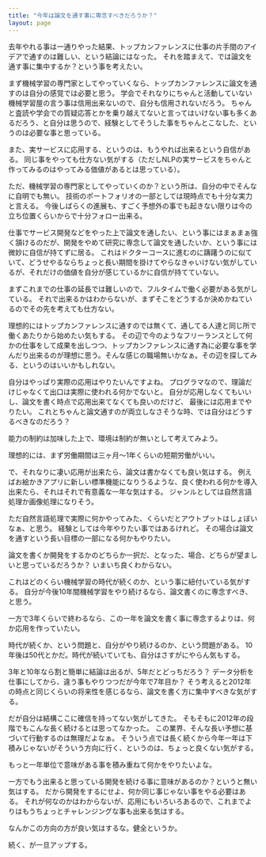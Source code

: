 ```yaml
---
title: "今年は論文を通す事に専念すべきだろうか？"
layout: page	
---
```


去年やれる事は一通りやった結果、トップカンファレンスに仕事の片手間のアイデアで通すのは難しい、という結論にはなった。
それを踏まえて、では論文を通す事に集中するか？という事を考えたい。

まず機械学習の専門家としてやっていくなら、トップカンファレンスに論文を通すのは自分の感覚では必要と思う。
学会でそれなりにちゃんと活動していない機械学習屋の言う事は信用出来ないので、自分も信用されないだろう。
ちゃんと査読や学会での質疑応答とかを乗り越えてないと言ってはいけない事も多くあるだろう、と自分は思うので、経験としてそうした事をちゃんとこなした、というのは必要な事と思っている。

また、実サービスに応用する、というのは、もうやれば出来るという自信がある。
同じ事をやっても仕方ない気がする（ただしNLPの実サービスをちゃんと作ってみるのはやってみる価値があるとは思っている）。

ただ、機械学習の専門家としてやっていくのか？という所は、自分の中でそんなに自明でも無い。
技術のポートフォリオの一部としては現時点でも十分な実力と言える。
今後しばらくの進展も、すごく予想外の事でも起きない限りは今の立ち位置くらいからで十分フォロー出来る。

仕事でサービス開発などをやった上で論文を通したい、という事にはまぁまぁ強く頷けるのだが、開発をやめて研究に専念して論文を通したいか、という事には微妙に自信が持てずに居る。
これはドクターコースに進むのに躊躇うのに似ていて、どうせやるならちょっと長い期間を掛けてやらなきゃいけない気がしているが、それだけの価値を自分が感じているかに自信が持てていない。

まずこれまでの仕事の延長では難しいので、フルタイムで働く必要がある気がしている。
それで出来るかはわからないが、まずそこをどうするか決めかねているのでその先を考えても仕方ない。

理想的にはトップカンファレンスに通すのでは無くて、通してる人達と同じ所で働くあたりから始めたい気もする。
その辺で今のようなフリーランスとして何かの仕事をして成果を出しつつ、トップカンファレンスに通す為に必要な事を学んだり出来るのが理想に思う。そんな感じの職場無いかなぁ。その辺を探してみる、というのはいいかもしれない。

自分はやっぱり実際の応用はやりたいんですよね。
プログラマなので、理論だけじゃなくて出口は実際に使われる何かでないと。
自分が応用しなくてもいいし、論文を書く時点で応用出来てなくても良いのだけど、
最後には応用までやりたい。
これとちゃんと論文通すのが両立しなさそうな時、では自分はどうするべきなのだろう？

能力の制約は加味した上で、環境は制約が無いとして考えてみよう。

理想的には、まず労働期間は三ヶ月〜1年くらいの短期労働がいい。

で、それなりに凄い応用が出来たら、論文は書かなくても良い気はする。
例えばお絵かきアプリに新しい標準機能になりうるような、良く使われる何かを導入出来たら、それはそれで有意義な一年な気はする。
ジャンルとしては自然言語処理か画像処理になりそう。

ただ自然言語処理で実際に何かやってみた、くらいだとアウトプットはしょぼいなぁ、と思う。
経験としては今年やりたい事ではあるけれど。
その場合は論文を通すという長い目標の一部になる何かもやりたい。

論文を書くか開発をするかのどちらか一択だ、となった、場合、どちらが望ましいと思っているだろうか？
いまいち良くわからない。

これはどのくらい機械学習の時代が続くのか、という事に紐付いている気がする。
自分が今後10年間機械学習をやり続けるなら、論文書くのに専念すべき、と思う。

一方で3年くらいで終わるなら、この一年を論文を書く事に専念するよりは、何か応用を作っていたい。

時代が続くか、という問題と、自分がやり続けるのか、という問題がある。
10年後は50代とかだ。時代が続いていても、自分はさすがにやらん気もする。

3年と10年なら割と簡単に結論は出るが、5年だとどっちだろう？
データ分析を仕事にしてから、違う事もやりつつだが今年で7年目か？
そう考えると2012年の時点と同じくらいの将来性を感じるなら、論文を書く方に集中すべきな気がする。

だが自分は結構ここに確信を持ってない気がしてきた。
そもそもに2012年の段階でもこんな長く続けるとは思ってなかった。
この業界、そんな長い予想に基づいて行動するのは無理だよなぁ。
そういう点では長く続くから今年一年は下積みじゃないがそういう方向に行く、というのは、ちょっと良くない気がする。

もっと一年単位で意味がある事を積み重ねて何かをやりたいよな。

一方でもう出来ると思っている開発を続ける事に意味があるのか？というと無い気はする。
だから開発をするにせよ、何か同じ事じゃない事をやる必要はある。
それが何なのかはわからないが、応用にもいろいろあるので、これまでよりはもうちょっとチャレンジングな事も出来る気はする。

なんかこの方向の方が良い気はするな。健全というか。

続く、が一旦アップする。

